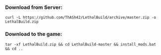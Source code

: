 ### Download from Server:
`curl -L https://github.com/ThASh42/LethalBuild/archive/master.zip -o LethalBuild.zip`

### Download to the game:
`tar -xf LethalBuild.zip && cd LethalBuild-master && install_mods.bat && cd ..`
